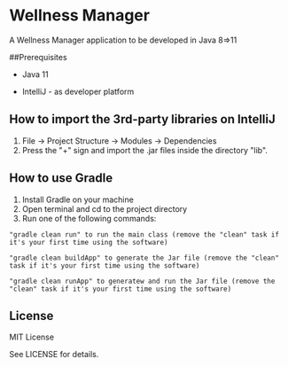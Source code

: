 # Wellness Manager

A Wellness Manager application to be developed in Java 8=>11

##Prerequisites

- Java 11

- IntelliJ - as developer platform

## How to import the 3rd-party libraries on IntelliJ
1. File -> Project Structure -> Modules -> Dependencies
2. Press the "+" sign and import the .jar files inside the directory "lib".

## How to use Gradle
1. Install Gradle on your machine
2. Open terminal and cd to the project directory
3. Run one of the following commands:
  ````
  "gradle clean run" to run the main class (remove the "clean" task if it's your first time using the software)
  ````
  
  ````
  "gradle clean buildApp" to generate the Jar file (remove the "clean" task if it's your first time using the software)
  ````
  
  ````
  "gradle clean runApp" to generatew and run the Jar file (remove the "clean" task if it's your first time using the software)
  ````

## License
MIT License

See LICENSE for details.

